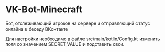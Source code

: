 # VK-Bot-Minecraft
Бот, отслеживающий игроков на сервере и отправляющий статус онлайна в беседу ВКонтакте

Для настройки необходимо в файле src/main/kotlin/Config.kt изменить поля со значением SECRET_VALUE и подставить свои.
